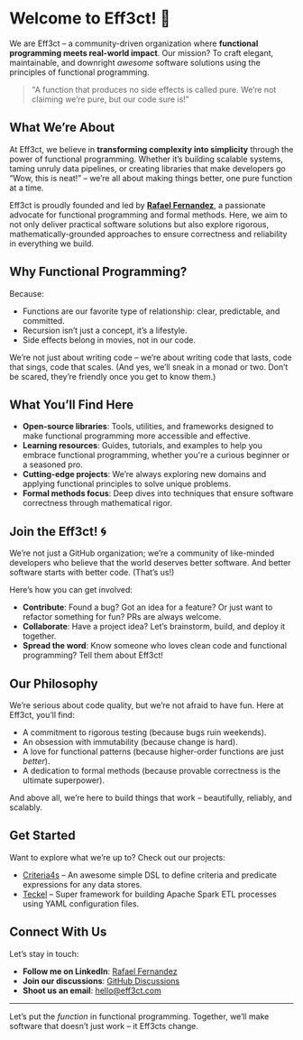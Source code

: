 # Welcome to Eff3ct! 👾

We are Eff3ct – a community-driven organization where **functional programming meets real-world impact**. Our mission? To craft elegant, maintainable, and downright *awesome* software solutions using the principles of functional programming.

> "A function that produces no side effects is called pure. We’re not claiming we’re pure, but our code sure is!"

## What We’re About

At Eff3ct, we believe in **transforming complexity into simplicity** through the power of functional programming. Whether it’s building scalable systems, taming unruly data pipelines, or creating libraries that make developers go “Wow, this is neat!” – we’re all about making things better, one pure function at a time.

Eff3ct is proudly founded and led by [**Rafael Fernandez**](https://github.com/rafafrdz), a passionate advocate for functional programming and formal methods. Here, we aim to not only deliver practical software solutions but also explore rigorous, mathematically-grounded approaches to ensure correctness and reliability in everything we build.

## Why Functional Programming?

Because:

- Functions are our favorite type of relationship: clear, predictable, and committed.
- Recursion isn’t just a concept, it’s a lifestyle.
- Side effects belong in movies, not in our code.

We’re not just about writing code – we’re about writing code that lasts, code that sings, code that scales. (And yes, we’ll sneak in a monad or two. Don’t be scared, they’re friendly once you get to know them.)

## What You’ll Find Here

- **Open-source libraries**: Tools, utilities, and frameworks designed to make functional programming more accessible and effective.
- **Learning resources**: Guides, tutorials, and examples to help you embrace functional programming, whether you're a curious beginner or a seasoned pro.
- **Cutting-edge projects**: We’re always exploring new domains and applying functional principles to solve unique problems.
- **Formal methods focus**: Deep dives into techniques that ensure software correctness through mathematical rigor.

## Join the Eff3ct! 🌀

We’re not just a GitHub organization; we’re a community of like-minded developers who believe that the world deserves better software. And better software starts with better code. (That’s us!)

Here’s how you can get involved:

- **Contribute**: Found a bug? Got an idea for a feature? Or just want to refactor something for fun? PRs are always welcome.
- **Collaborate**: Have a project idea? Let’s brainstorm, build, and deploy it together.
- **Spread the word**: Know someone who loves clean code and functional programming? Tell them about Eff3ct!

## Our Philosophy

We’re serious about code quality, but we’re not afraid to have fun. Here at Eff3ct, you’ll find:

- A commitment to rigorous testing (because bugs ruin weekends).
- An obsession with immutability (because change is hard).
- A love for functional patterns (because higher-order functions are just *better*).
- A dedication to formal methods (because provable correctness is the ultimate superpower).

And above all, we’re here to build things that work – beautifully, reliably, and scalably.

## Get Started

Want to explore what we’re up to? Check out our projects:

- [Criteria4s](https://github.com/eff3ct0/criteria4s) – An awesome simple DSL to define criteria and predicate expressions for any data stores.
- [Teckel](https://github.com/eff3ct0/teckel) – Super framework for building Apache Spark ETL processes using YAML configuration files.

## Connect With Us

Let’s stay in touch:

- **Follow me on LinkedIn**: [Rafael Fernandez](https://www.linkedin.com/in/rafael-fernandez-ortiz/)
- **Join our discussions**: [GitHub Discussions](https://github.com/orgs/eff3ct0/discussions)
- **Shoot us an email**: hello@eff3ct.com

---

Let’s put the *function* in functional programming. Together, we’ll make software that doesn’t just work – it Eff3cts change.
